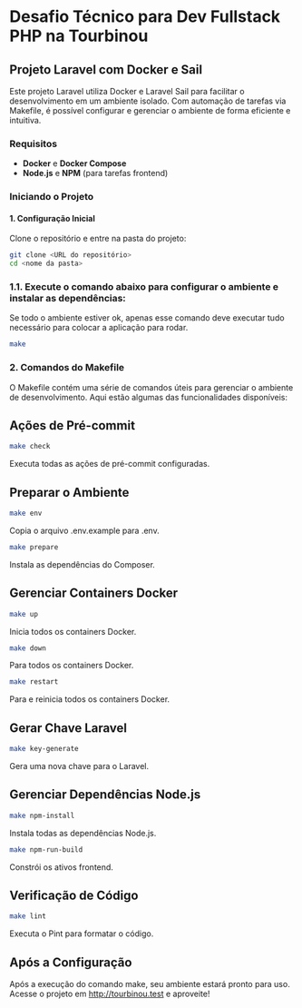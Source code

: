 # Desafio Técnico para Dev Fullstack PHP na Tourbinou

## Projeto Laravel com Docker e Sail

Este projeto Laravel utiliza Docker e Laravel Sail para facilitar o desenvolvimento em um ambiente isolado. Com automação de tarefas via Makefile, é possível configurar e gerenciar o ambiente de forma eficiente e intuitiva.

### Requisitos

* **Docker** e **Docker Compose**
* **Node.js** e **NPM** (para tarefas frontend)

### Iniciando o Projeto

#### 1. Configuração Inicial

Clone o repositório e entre na pasta do projeto:

```bash
git clone <URL do repositório>
cd <nome da pasta>  
```

### 1.1. Execute o comando abaixo para configurar o ambiente e instalar as dependências:
Se todo o ambiente estiver ok, apenas esse comando deve executar tudo necessário para colocar a aplicação para rodar.
```bash
make
```

### 2. Comandos do Makefile
O Makefile contém uma série de comandos úteis para gerenciar o ambiente de desenvolvimento. Aqui estão algumas das funcionalidades disponíveis:

## Ações de Pré-commit

```bash
make check
```

Executa todas as ações de pré-commit configuradas.

## Preparar o Ambiente

```bash
make env
```
Copia o arquivo .env.example para .env.

```bash
make prepare
```
Instala as dependências do Composer.

## Gerenciar Containers Docker

```bash
make up
```
Inicia todos os containers Docker.

```bash
make down
```
Para todos os containers Docker.

```bash
make restart
```

Para e reinicia todos os containers Docker.

## Gerar Chave Laravel

```bash
make key-generate
```
Gera uma nova chave para o Laravel.

## Gerenciar Dependências Node.js

```bash
make npm-install
```

Instala todas as dependências Node.js.

```bash
make npm-run-build
```

Constrói os ativos frontend.

## Verificação de Código

```bash
make lint
```
Executa o Pint para formatar o código.

## Após a Configuração
Após a execução do comando make, seu ambiente estará pronto para uso. Acesse o projeto em http://tourbinou.test e aproveite!
